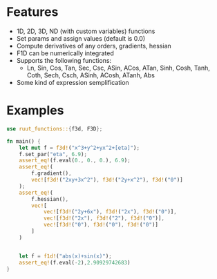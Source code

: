 # Features
- 1D, 2D, 3D, ND (with custom variables) functions
- Set params and assign values (default is 0.0) 
- Compute derivatives of any orders, gradients, hessian
- F1D can be numerically integrated
- Supports the following functions:
    - Ln, Sin, Cos, Tan, Sec, Csc, ASin, ACos, ATan, Sinh, Cosh, Tanh, Coth, Sech, Csch, ASinh, ACosh, ATanh, Abs
- Some kind of expression semplification

# Examples
```rust
use ruut_functions::{f3d, F3D};

fn main() {
    let mut f = f3d!("x^3+y^2+yx^2+[eta]");
    f.set_par("eta", 6.9);
    assert_eq!(f.eval(0., 0., 0.), 6.9);
    assert_eq!(
        f.gradient(),
        vec![f3d!("2xy+3x^2"), f3d!("2y+x^2"), f3d!("0")]
    );
    assert_eq!(
        f.hessian(),
        vec![
            vec![f3d!("2y+6x"), f3d!("2x"), f3d!("0")],
            vec![f3d!("2x"), f3d!("2"), f3d!("0")],
            vec![f3d!("0"), f3d!("0"), f3d!("0")]
        ]
    )


    let f = f1d!("abs(x)+sin(x)");
    assert_eq!(f.eval(-2),2.90929742683)
}
```
